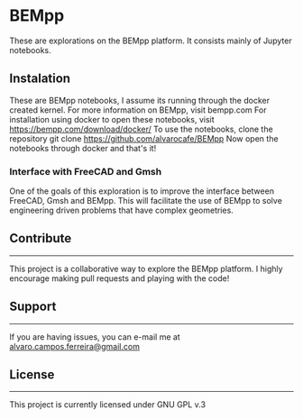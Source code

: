# BEMpp
These are explorations on the BEMpp platform. It consists mainly of Jupyter notebooks. 

## Instalation
These are BEMpp notebooks, I assume its running through the docker created kernel. 
For more information on BEMpp, visit bempp.com
For installation using docker to open these notebooks, visit https://bempp.com/download/docker/
To use the notebooks, clone the repository
    git clone https://github.com/alvarocafe/BEMpp
Now open the notebooks through docker and that's it!

### Interface with FreeCAD and Gmsh

One of the goals of this exploration is to improve the interface between FreeCAD, Gmsh and BEMpp. 
This will facilitate the use of BEMpp to solve engineering driven problems that have complex geometries.

## Contribute
---
This project is a collaborative way to explore the BEMpp platform. I highly encourage making pull requests and playing with the code!

## Support
---
If you are having issues, you can e-mail me at alvaro.campos.ferreira@gmail.com

## License
---
This project is currently licensed under GNU GPL v.3
